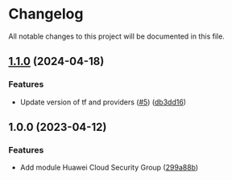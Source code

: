 # Changelog

All notable changes to this project will be documented in this file.

## [1.1.0](https://github.com/cloud-labs-infra/terraform-huaweicloud-security-group/compare/v1.0.0...v1.1.0) (2024-04-18)


### Features

* Update version of tf and providers ([#5](https://github.com/cloud-labs-infra/terraform-huaweicloud-security-group/issues/5)) ([db3dd16](https://github.com/cloud-labs-infra/terraform-huaweicloud-security-group/commit/db3dd1691b4728a0abc12b0eb6d02f4140d8d595))

## 1.0.0 (2023-04-12)


### Features

* Add module Huawei Cloud Security Group ([299a88b](https://github.com/cloud-labs-infra/terraform-huaweicloud-security-group/commit/299a88b1205370a76e5a1ddafa7e92690bba4c51))
